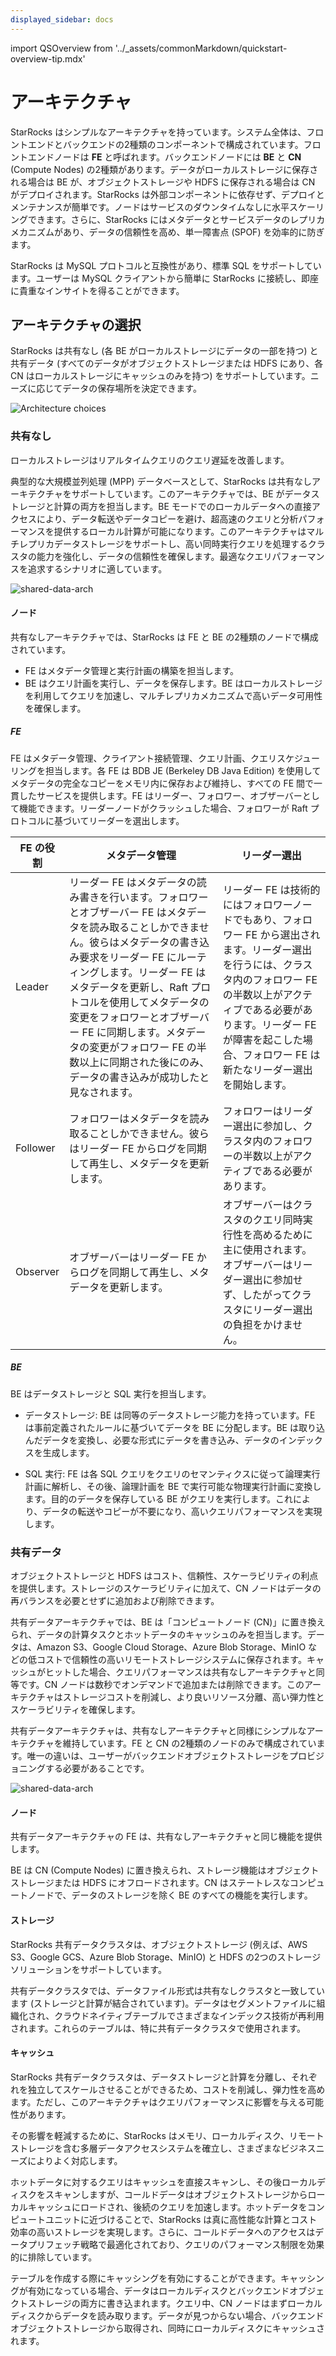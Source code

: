 ```yaml
---
displayed_sidebar: docs
---
```

import QSOverview from '../_assets/commonMarkdown/quickstart-overview-tip.mdx'

# アーキテクチャ

StarRocks はシンプルなアーキテクチャを持っています。システム全体は、フロントエンドとバックエンドの2種類のコンポーネントで構成されています。フロントエンドノードは **FE** と呼ばれます。バックエンドノードには **BE** と **CN** (Compute Nodes) の2種類があります。データがローカルストレージに保存される場合は BE が、オブジェクトストレージや HDFS に保存される場合は CN がデプロイされます。StarRocks は外部コンポーネントに依存せず、デプロイとメンテナンスが簡単です。ノードはサービスのダウンタイムなしに水平スケーリングできます。さらに、StarRocks にはメタデータとサービスデータのレプリカメカニズムがあり、データの信頼性を高め、単一障害点 (SPOF) を効率的に防ぎます。

StarRocks は MySQL プロトコルと互換性があり、標準 SQL をサポートしています。ユーザーは MySQL クライアントから簡単に StarRocks に接続し、即座に貴重なインサイトを得ることができます。

## アーキテクチャの選択

StarRocks は共有なし (各 BE がローカルストレージにデータの一部を持つ) と共有データ (すべてのデータがオブジェクトストレージまたは HDFS にあり、各 CN はローカルストレージにキャッシュのみを持つ) をサポートしています。ニーズに応じてデータの保存場所を決定できます。

![Architecture choices](../_assets/architecture_choices.png)

### 共有なし

ローカルストレージはリアルタイムクエリのクエリ遅延を改善します。

典型的な大規模並列処理 (MPP) データベースとして、StarRocks は共有なしアーキテクチャをサポートしています。このアーキテクチャでは、BE がデータストレージと計算の両方を担当します。BE モードでのローカルデータへの直接アクセスにより、データ転送やデータコピーを避け、超高速のクエリと分析パフォーマンスを提供するローカル計算が可能になります。このアーキテクチャはマルチレプリカデータストレージをサポートし、高い同時実行クエリを処理するクラスタの能力を強化し、データの信頼性を確保します。最適なクエリパフォーマンスを追求するシナリオに適しています。

![shared-data-arch](../_assets/shared-nothing.png)

#### ノード

共有なしアーキテクチャでは、StarRocks は FE と BE の2種類のノードで構成されています。

- FE はメタデータ管理と実行計画の構築を担当します。
- BE はクエリ計画を実行し、データを保存します。BE はローカルストレージを利用してクエリを加速し、マルチレプリカメカニズムで高いデータ可用性を確保します。

##### FE

FE はメタデータ管理、クライアント接続管理、クエリ計画、クエリスケジューリングを担当します。各 FE は BDB JE (Berkeley DB Java Edition) を使用してメタデータの完全なコピーをメモリ内に保存および維持し、すべての FE 間で一貫したサービスを提供します。FE はリーダー、フォロワー、オブザーバーとして機能できます。リーダーノードがクラッシュした場合、フォロワーが Raft プロトコルに基づいてリーダーを選出します。

| **FE の役割** | **メタデータ管理**                                                                                                                                                                                                                                                                                                                                                                                                | **リーダー選出**                |
| ----------- |------------------------------------------------------------------------------------------------------------------------------------------------------------------------------------------------------------------------------------------------------------------------------------------------------------------------------------------------------------------------------------------------------------------------| ---------------------------------- |
| Leader      | リーダー FE はメタデータの読み書きを行います。フォロワーとオブザーバー FE はメタデータを読み取ることしかできません。彼らはメタデータの書き込み要求をリーダー FE にルーティングします。リーダー FE はメタデータを更新し、Raft プロトコルを使用してメタデータの変更をフォロワーとオブザーバー FE に同期します。メタデータの変更がフォロワー FE の半数以上に同期された後にのみ、データの書き込みが成功したと見なされます。 | リーダー FE は技術的にはフォロワーノードでもあり、フォロワー FE から選出されます。リーダー選出を行うには、クラスタ内のフォロワー FE の半数以上がアクティブである必要があります。リーダー FE が障害を起こした場合、フォロワー FE は新たなリーダー選出を開始します。 |
| Follower    | フォロワーはメタデータを読み取ることしかできません。彼らはリーダー FE からログを同期して再生し、メタデータを更新します。                                                                                                                                                                                                                                                                                                              | フォロワーはリーダー選出に参加し、クラスタ内のフォロワーの半数以上がアクティブである必要があります。 |
| Observer   | オブザーバーはリーダー FE からログを同期して再生し、メタデータを更新します。                                                                                                                                                                                                                                                                                                                                           | オブザーバーはクラスタのクエリ同時実行性を高めるために主に使用されます。オブザーバーはリーダー選出に参加せず、したがってクラスタにリーダー選出の負担をかけません。|

##### BE

BE はデータストレージと SQL 実行を担当します。

- データストレージ: BE は同等のデータストレージ能力を持っています。FE は事前定義されたルールに基づいてデータを BE に分配します。BE は取り込んだデータを変換し、必要な形式にデータを書き込み、データのインデックスを生成します。

- SQL 実行: FE は各 SQL クエリをクエリのセマンティクスに従って論理実行計画に解析し、その後、論理計画を BE で実行可能な物理実行計画に変換します。目的のデータを保存している BE がクエリを実行します。これにより、データの転送やコピーが不要になり、高いクエリパフォーマンスを実現します。

### 共有データ

オブジェクトストレージと HDFS はコスト、信頼性、スケーラビリティの利点を提供します。ストレージのスケーラビリティに加えて、CN ノードはデータの再バランスを必要とせずに追加および削除できます。

共有データアーキテクチャでは、BE は「コンピュートノード (CN)」に置き換えられ、データの計算タスクとホットデータのキャッシュのみを担当します。データは、Amazon S3、Google Cloud Storage、Azure Blob Storage、MinIO などの低コストで信頼性の高いリモートストレージシステムに保存されます。キャッシュがヒットした場合、クエリパフォーマンスは共有なしアーキテクチャと同等です。CN ノードは数秒でオンデマンドで追加または削除できます。このアーキテクチャはストレージコストを削減し、より良いリソース分離、高い弾力性とスケーラビリティを確保します。

共有データアーキテクチャは、共有なしアーキテクチャと同様にシンプルなアーキテクチャを維持しています。FE と CN の2種類のノードのみで構成されています。唯一の違いは、ユーザーがバックエンドオブジェクトストレージをプロビジョニングする必要があることです。

![shared-data-arch](../_assets/shared-data.png)

#### ノード

共有データアーキテクチャの FE は、共有なしアーキテクチャと同じ機能を提供します。

BE は CN (Compute Nodes) に置き換えられ、ストレージ機能はオブジェクトストレージまたは HDFS にオフロードされます。CN はステートレスなコンピュートノードで、データのストレージを除く BE のすべての機能を実行します。

#### ストレージ

StarRocks 共有データクラスタは、オブジェクトストレージ (例えば、AWS S3、Google GCS、Azure Blob Storage、MinIO) と HDFS の2つのストレージソリューションをサポートしています。

共有データクラスタでは、データファイル形式は共有なしクラスタと一致しています (ストレージと計算が結合されています)。データはセグメントファイルに組織化され、クラウドネイティブテーブルでさまざまなインデックス技術が再利用されます。これらのテーブルは、特に共有データクラスタで使用されます。

#### キャッシュ

StarRocks 共有データクラスタは、データストレージと計算を分離し、それぞれを独立してスケールさせることができるため、コストを削減し、弾力性を高めます。ただし、このアーキテクチャはクエリパフォーマンスに影響を与える可能性があります。

その影響を軽減するために、StarRocks はメモリ、ローカルディスク、リモートストレージを含む多層データアクセスシステムを確立し、さまざまなビジネスニーズによりよく対応します。

ホットデータに対するクエリはキャッシュを直接スキャンし、その後ローカルディスクをスキャンしますが、コールドデータはオブジェクトストレージからローカルキャッシュにロードされ、後続のクエリを加速します。ホットデータをコンピュートユニットに近づけることで、StarRocks は真に高性能な計算とコスト効率の高いストレージを実現します。さらに、コールドデータへのアクセスはデータプリフェッチ戦略で最適化されており、クエリのパフォーマンス制限を効果的に排除しています。

テーブルを作成する際にキャッシングを有効にすることができます。キャッシングが有効になっている場合、データはローカルディスクとバックエンドオブジェクトストレージの両方に書き込まれます。クエリ中、CN ノードはまずローカルディスクからデータを読み取ります。データが見つからない場合、バックエンドオブジェクトストレージから取得され、同時にローカルディスクにキャッシュされます。

<QSOverview />